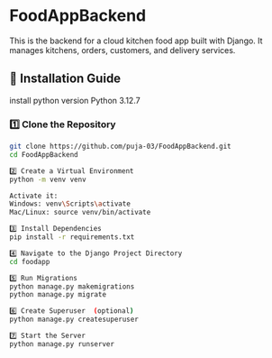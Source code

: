 # FoodAppBackend

This is the backend for a cloud kitchen food app built with Django. It manages kitchens, orders, customers, and delivery services.
## 📌 Installation Guide

install python version   Python 3.12.7 

### **1️⃣ Clone the Repository**
```bash
git clone https://github.com/puja-03/FoodAppBackend.git
cd FoodAppBackend

2️⃣ Create a Virtual Environment
python -m venv venv

Activate it:
Windows: venv\Scripts\activate
Mac/Linux: source venv/bin/activate

3️⃣ Install Dependencies
pip install -r requirements.txt

4️⃣ Navigate to the Django Project Directory
cd foodapp

5️⃣ Run Migrations
python manage.py makemigrations
python manage.py migrate

6️⃣ Create Superuser  (optional)
python manage.py createsuperuser

7️⃣ Start the Server
python manage.py runserver